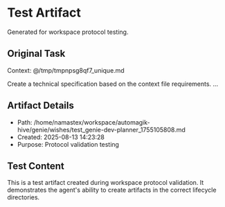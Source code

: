 # Test Artifact

Generated for workspace protocol testing.

## Original Task

Context: @/tmp/tmpnpsg8qf7_unique.md

Create a technical specification based on the context file requirements.
...

## Artifact Details
- Path: /home/namastex/workspace/automagik-hive/genie/wishes/test_genie-dev-planner_1755105808.md
- Created: 2025-08-13 14:23:28
- Purpose: Protocol validation testing

## Test Content
This is a test artifact created during workspace protocol validation.
It demonstrates the agent's ability to create artifacts in the correct
lifecycle directories.

